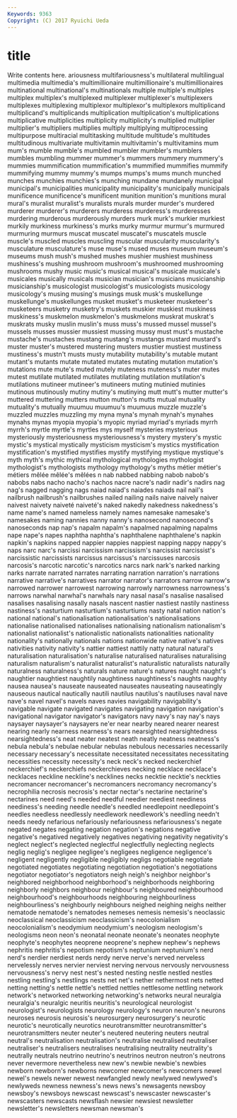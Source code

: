 ```yaml
---
Keywords: 9363 
Copyright: (C) 2017 Ryuichi Ueda
---
```


# title

Write contents here.
ariousness
multifariousness's multilateral multilingual multimedia multimedia's multimillionaire multimillionaire's multimillionaires multinational multinational's
multinationals multiple multiple's multiples multiplex multiplex's multiplexed multiplexer multiplexer's multiplexers
multiplexes multiplexing multiplexor multiplexor's multiplexors multiplicand multiplicand's multiplicands multiplication multiplication's
multiplications multiplicative multiplicities multiplicity multiplicity's multiplied multiplier multiplier's multipliers multiplies
multiply multiplying multiprocessing multipurpose multiracial multitasking multitude multitude's multitudes multitudinous
multivariate multivitamin multivitamin's multivitamins mum mum's mumble mumble's mumbled mumbler
mumbler's mumblers mumbles mumbling mummer mummer's mummers mummery mummery's mummies
mummification mummification's mummified mummifies mummify mummifying mummy mummy's mumps mumps's
mums munch munched munches munchies munchies's munching mundane mundanely municipal
municipal's municipalities municipality municipality's municipally municipals munificence munificence's munificent munition
munition's munitions mural mural's muralist muralist's muralists murals murder murder's
murdered murderer murderer's murderers murderess murderess's murderesses murdering murderous murderously
murders murk murk's murkier murkiest murkily murkiness murkiness's murks murky
murmur murmur's murmured murmuring murmurs muscat muscatel muscatel's muscatels muscle
muscle's muscled muscles muscling muscular muscularity muscularity's musculature musculature's muse
muse's mused muses museum museum's museums mush mush's mushed mushes
mushier mushiest mushiness mushiness's mushing mushroom mushroom's mushroomed mushrooming mushrooms
mushy music music's musical musical's musicale musicale's musicales musically musicals
musician musician's musicians musicianship musicianship's musicologist musicologist's musicologists musicology musicology's
musing musing's musings musk musk's muskellunge muskellunge's muskellunges musket musket's
musketeer musketeer's musketeers musketry musketry's muskets muskier muskiest muskiness muskiness's
muskmelon muskmelon's muskmelons muskrat muskrat's muskrats musky muslin muslin's muss
muss's mussed mussel mussel's mussels musses mussier mussiest mussing mussy
must must's mustache mustache's mustaches mustang mustang's mustangs mustard mustard's
muster muster's mustered mustering musters mustier mustiest mustiness mustiness's mustn't
musts musty mutability mutability's mutable mutant mutant's mutants mutate mutated
mutates mutating mutation mutation's mutations mute mute's muted mutely muteness
muteness's muter mutes mutest mutilate mutilated mutilates mutilating mutilation mutilation's
mutilations mutineer mutineer's mutineers muting mutinied mutinies mutinous mutinously mutiny
mutiny's mutinying mutt mutt's mutter mutter's muttered muttering mutters mutton
mutton's mutts mutual mutuality mutuality's mutually muumuu muumuu's muumuus muzzle
muzzle's muzzled muzzles muzzling my myna myna's mynah mynah's mynahes
mynahs mynas myopia myopia's myopic myriad myriad's myriads myrrh myrrh's
myrtle myrtle's myrtles mys myself mysteries mysterious mysteriously mysteriousness mysteriousness's
mystery mystery's mystic mystic's mystical mystically mysticism mysticism's mystics mystification
mystification's mystified mystifies mystify mystifying mystique mystique's myth myth's mythic
mythical mythological mythologies mythologist mythologist's mythologists mythology mythology's myths métier
métier's métiers mêlée mêlée's mêlées n nab nabbed nabbing nabob
nabob's nabobs nabs nacho nacho's nachos nacre nacre's nadir nadir's
nadirs nag nag's nagged nagging nags naiad naiad's naiades naiads
nail nail's nailbrush nailbrush's nailbrushes nailed nailing nails naive naively
naiver naivest naivety naiveté naiveté's naked nakedly nakedness nakedness's name
name's named nameless namely names namesake namesake's namesakes naming nannies
nanny nanny's nanosecond nanosecond's nanoseconds nap nap's napalm napalm's napalmed
napalming napalms nape nape's napes naphtha naphtha's naphthalene naphthalene's napkin
napkin's napkins napped nappier nappies nappiest napping nappy nappy's naps
narc narc's narcissi narcissism narcissism's narcissist narcissist's narcissistic narcissists narcissus
narcissus's narcissuses narcosis narcosis's narcotic narcotic's narcotics narcs nark nark's
narked narking narks narrate narrated narrates narrating narration narration's narrations
narrative narrative's narratives narrator narrator's narrators narrow narrow's narrowed narrower
narrowest narrowing narrowly narrowness narrowness's narrows narwhal narwhal's narwhals nary
nasal nasal's nasalise nasalised nasalises nasalising nasally nasals nascent nastier
nastiest nastily nastiness nastiness's nasturtium nasturtium's nasturtiums nasty natal nation
nation's national national's nationalisation nationalisation's nationalisations nationalise nationalised nationalises nationalising
nationalism nationalism's nationalist nationalist's nationalistic nationalists nationalities nationality nationality's nationally
nationals nations nationwide native native's natives nativities nativity nativity's nattier
nattiest nattily natty natural natural's naturalisation naturalisation's naturalise naturalised naturalises
naturalising naturalism naturalism's naturalist naturalist's naturalistic naturalists naturally naturalness naturalness's
naturals nature nature's natures naught naught's naughtier naughtiest naughtily naughtiness
naughtiness's naughts naughty nausea nausea's nauseate nauseated nauseates nauseating nauseatingly
nauseous nautical nautically nautili nautilus nautilus's nautiluses naval nave nave's
navel navel's navels naves navies navigability navigability's navigable navigate navigated
navigates navigating navigation navigation's navigational navigator navigator's navigators navy navy's
nay nay's nays naysayer naysayer's naysayers ne'er near nearby neared
nearer nearest nearing nearly nearness nearness's nears nearsighted nearsightedness nearsightedness's
neat neater neatest neath neatly neatness neatness's nebula nebula's nebulae
nebular nebulas nebulous necessaries necessarily necessary necessary's necessitate necessitated necessitates
necessitating necessities necessity necessity's neck neck's necked neckerchief neckerchief's neckerchiefs
neckerchieves necking necklace necklace's necklaces neckline neckline's necklines necks necktie
necktie's neckties necromancer necromancer's necromancers necromancy necromancy's necrophilia necrosis necrosis's
nectar nectar's nectarine nectarine's nectarines need need's needed needful needier
neediest neediness neediness's needing needle needle's needled needlepoint needlepoint's needles
needless needlessly needlework needlework's needling needn't needs needy nefarious nefariously
nefariousness nefariousness's negate negated negates negating negation negation's negations negative
negative's negatived negatively negatives negativing negativity negativity's neglect neglect's neglected
neglectful neglectfully neglecting neglects neglig neglig's negligee negligee's negligees negligence
negligence's negligent negligently negligible negligibly negligs negotiable negotiate negotiated negotiates
negotiating negotiation negotiation's negotiations negotiator negotiator's negotiators neigh neigh's neighbor
neighbor's neighbored neighborhood neighborhood's neighborhoods neighboring neighborly neighbors neighbour neighbour's
neighboured neighbourhood neighbourhood's neighbourhoods neighbouring neighbourliness neighbourliness's neighbourly neighbours neighed
neighing neighs neither nematode nematode's nematodes nemeses nemesis nemesis's neoclassic
neoclassical neoclassicism neoclassicism's neocolonialism neocolonialism's neodymium neodymium's neologism neologism's neologisms
neon neon's neonatal neonate neonate's neonates neophyte neophyte's neophytes neoprene
neoprene's nephew nephew's nephews nephritis nephritis's nepotism nepotism's neptunium neptunium's
nerd nerd's nerdier nerdiest nerds nerdy nerve nerve's nerved nerveless
nervelessly nerves nervier nerviest nerving nervous nervously nervousness nervousness's nervy
nest nest's nested nesting nestle nestled nestles nestling nestling's nestlings
nests net net's nether nethermost nets netted netting netting's nettle
nettle's nettled nettles nettlesome nettling network network's networked networking networking's
networks neural neuralgia neuralgia's neuralgic neuritis neuritis's neurological neurologist neurologist's
neurologists neurology neurology's neuron neuron's neurons neuroses neurosis neurosis's neurosurgery
neurosurgery's neurotic neurotic's neurotically neurotics neurotransmitter neurotransmitter's neurotransmitters neuter neuter's
neutered neutering neuters neutral neutral's neutralisation neutralisation's neutralise neutralised neutraliser
neutraliser's neutralisers neutralises neutralising neutrality neutrality's neutrally neutrals neutrino neutrino's
neutrinos neutron neutron's neutrons never nevermore nevertheless new new's newbie
newbie's newbies newborn newborn's newborns newcomer newcomer's newcomers newel newel's
newels newer newest newfangled newly newlywed newlywed's newlyweds newness newness's
news news's newsagents newsboy newsboy's newsboys newscast newscast's newscaster newscaster's
newscasters newscasts newsflash newsier newsiest newsletter newsletter's newsletters newsman newsman's
